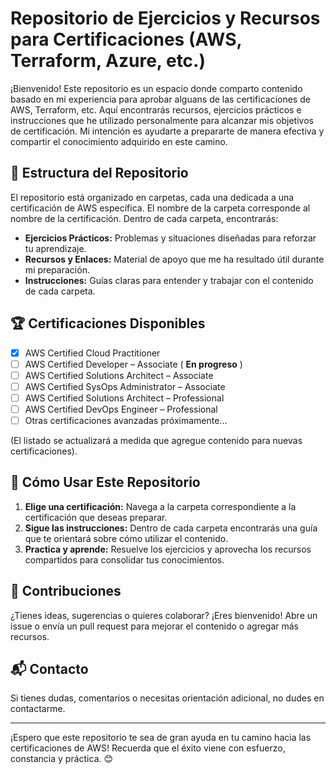 # Repositorio de Ejercicios y Recursos para Certificaciones (AWS, Terraform, Azure, etc.)

¡Bienvenido! Este repositorio es un espacio donde comparto contenido basado en mi experiencia para aprobar alguans de las certificaciones de AWS, Terraform, etc. Aquí encontrarás recursos, ejercicios prácticos e instrucciones que he utilizado personalmente para alcanzar mis objetivos de certificación. Mi intención es ayudarte a prepararte de manera efectiva y compartir el conocimiento adquirido en este camino.

## 📂 Estructura del Repositorio

El repositorio está organizado en carpetas, cada una dedicada a una certificación de AWS específica. El nombre de la carpeta corresponde al nombre de la certificación. Dentro de cada carpeta, encontrarás:

- **Ejercicios Prácticos:** Problemas y situaciones diseñadas para reforzar tu aprendizaje.
- **Recursos y Enlaces:** Material de apoyo que me ha resultado útil durante mi preparación.
- **Instrucciones:** Guías claras para entender y trabajar con el contenido de cada carpeta.

## 🏆 Certificaciones Disponibles

- [x] AWS Certified Cloud Practitioner
- [ ] AWS Certified Developer – Associate ( **En progreso** )
- [ ] AWS Certified Solutions Architect – Associate
- [ ] AWS Certified SysOps Administrator – Associate
- [ ] AWS Certified Solutions Architect – Professional
- [ ] AWS Certified DevOps Engineer – Professional
- [ ] Otras certificaciones avanzadas próximamente...

(El listado se actualizará a medida que agregue contenido para nuevas certificaciones).

## 🚀 Cómo Usar Este Repositorio

1. **Elige una certificación:** Navega a la carpeta correspondiente a la certificación que deseas preparar.
2. **Sigue las instrucciones:** Dentro de cada carpeta encontrarás una guía que te orientará sobre cómo utilizar el contenido.
3. **Practica y aprende:** Resuelve los ejercicios y aprovecha los recursos compartidos para consolidar tus conocimientos.

## 🤝 Contribuciones

¿Tienes ideas, sugerencias o quieres colaborar? ¡Eres bienvenido! Abre un issue o envía un pull request para mejorar el contenido o agregar más recursos.

## 📬 Contacto

Si tienes dudas, comentarios o necesitas orientación adicional, no dudes en contactarme.

---

¡Espero que este repositorio te sea de gran ayuda en tu camino hacia las certificaciones de AWS! Recuerda que el éxito viene con esfuerzo, constancia y práctica. 😊
